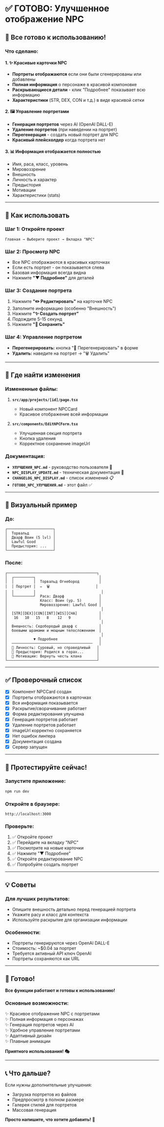 # ✅ ГОТОВО: Улучшенное отображение NPC

## 🎉 Все готово к использованию!

### Что сделано:

#### 1. ✨ Красивые карточки NPC
- **Портреты отображаются** если они были сгенерированы или добавлены
- **Полная информация** о персонаже в красивой компоновке
- **Раскрывающиеся детали** - клик "Подробнее" показывает всю информацию
- **Характеристики** (STR, DEX, CON и т.д.) в виде красивой сетки

#### 2. 🖼️ Управление портретами
- **Генерация портретов** через AI (OpenAI DALL-E)
- **Удаление портретов** (при наведении на портрет)
- **Перегенерация** - создать новый портрет для NPC
- **Красивый плейсхолдер** когда портрета нет

#### 3. 📊 Информация отображается полностью
- Имя, раса, класс, уровень
- Мировоззрение
- Внешность
- Личность и характер
- Предыстория
- Мотивации
- Характеристики (stats)

---

## 🚀 Как использовать

### Шаг 1: Откройте проект
```
Главная → Выберите проект → Вкладка "NPC"
```

### Шаг 2: Просмотр NPC
- Все NPC отображаются в красивых карточках
- Если есть портрет - он показывается слева
- Базовая информация всегда видна
- Нажмите **"▼ Подробнее"** для деталей

### Шаг 3: Создание портрета
1. Нажмите **"✏️ Редактировать"** на карточке NPC
2. Заполните информацию (особенно "Внешность")
3. Нажмите **"✨ Создать портрет"**
4. Подождите 5-15 секунд
5. Нажмите **"💾 Сохранить"**

### Шаг 4: Управление портретом
- **Перегенерировать:** кнопка "🔄 Перегенерировать" в форме
- **Удалить:** наведите на портрет → "🗑️ Удалить"

---

## 📍 Где найти изменения

### Измененные файлы:
1. **`src/app/projects/[id]/page.tsx`**
   - Новый компонент NPCCard
   - Красивое отображение всей информации
   
2. **`src/components/EditNPCForm.tsx`**
   - Улучшенная секция портрета
   - Кнопка удаления
   - Корректное сохранение imageUrl

### Документация:
- **`УЛУЧШЕНИЯ_NPC.md`** - руководство пользователя 📖
- **`NPC_DISPLAY_UPDATE.md`** - техническая документация 🔧
- **`CHANGELOG_NPC_DISPLAY.md`** - список изменений 📋
- **`ГОТОВО_NPC_УЛУЧШЕНИЯ.md`** - этот файл ✅

---

## 🎨 Визуальный пример

### До:
```
┌─────────────────────┐
│  Торвальд           │
│  Дварф Воин (5 lvl) │
│  Lawful Good        │
│  Предыстория: ...   │
└─────────────────────┘
```

### После:
```
┌─────────────────────────────────────────┐
│  ┌─────────┐                             │
│  │         │  Торвальд Огнебород         │
│  │ Портрет │  ✏️  🗑️                     │
│  │         │                              │
│  └─────────┘  Раса: Дварф                │
│               Класс: Воин (ур. 5)        │
│               Мировоззрение: Lawful Good │
│                                           │
│  [STR][DEX][CON][INT][WIS][CHA]          │
│   16   10   15   8    12   9             │
│                                           │
│  Внешность: Седобородый дварф с          │
│  боевыми шрамами и мощным телосложением  │
│                                           │
│            ▼ Подробнее                   │
│  ─────────────────────────────────────   │
│  💭 Личность: Суровый, но справедливый   │
│  📜 Предыстория: Родился в горах...      │
│  🎯 Мотивации: Вернуть честь клана       │
└─────────────────────────────────────────┘
```

---

## ✅ Проверочный список

- [x] Компонент NPCCard создан
- [x] Портреты отображаются в карточках
- [x] Вся информация показывается
- [x] Раскрытие/сворачивание работает
- [x] Форма редактирования улучшена
- [x] Генерация портретов работает
- [x] Удаление портретов работает
- [x] imageUrl корректно сохраняется
- [x] Нет ошибок линтера
- [x] Документация создана
- [x] Сервер запущен

---

## 🎯 Протестируйте сейчас!

### Запустите приложение:
```bash
npm run dev
```

### Откройте в браузере:
```
http://localhost:3000
```

### Проверьте:
1. ✅ Откройте проект
2. ✅ Перейдите на вкладку "NPC"
3. ✅ Посмотрите на новые карточки
4. ✅ Нажмите "▼ Подробнее"
5. ✅ Откройте редактирование NPC
6. ✅ Попробуйте создать портрет

---

## 💡 Советы

### Для лучших результатов:
- Опишите внешность детально перед генерацией портрета
- Укажите расу и класс для контекста
- Используйте раскрытие для организации информации

### Особенности:
- Портреты генерируются через OpenAI DALL-E
- Стоимость: ~$0.04 за портрет
- Требуется активный API ключ OpenAI
- Портреты сохраняются как URL

---

## 🎊 Готово!

**Все функции работают и готовы к использованию!**

### Основные возможности:
✨ Красивое отображение NPC с портретами  
✨ Полная информация о персонажах  
✨ Генерация портретов через AI  
✨ Удобное управление портретами  
✨ Адаптивный дизайн  
✨ Плавные анимации  

**Приятного использования! 🎭**

---

## 📞 Что дальше?

Если нужны дополнительные улучшения:
- Загрузка портретов из файлов
- Предпросмотр в полном размере  
- Галерея стилей для портретов
- Массовая генерация

**Просто напишите, что хотите добавить!** 🚀



